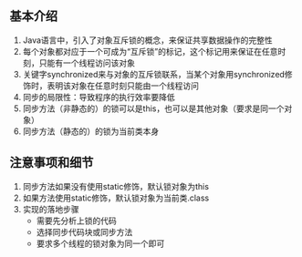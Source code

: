 ## 基本介绍

1. Java语言中，引入了对象互斥锁的概念，来保证共享数据操作的完整性
2. 每个对象都对应于一个可成为“互斥锁”的标记，这个标记用来保证在任意时刻，只能有一个线程访问该对象
3. 关键字synchronized来与对象的互斥锁联系，当某个对象用synchronized修饰时，表明该对象在任意时刻只能由一个线程访问
4. 同步的局限性：导致程序的执行效率要降低
5. 同步方法（非静态的）的锁可以是this，也可以是其他对象（要求是同一个对象）
6. 同步方法（静态的）的锁为当前类本身

## 注意事项和细节

1. 同步方法如果没有使用static修饰，默认锁对象为this
2. 如果方法使用static修饰，默认锁对象为当前类.class
3. 实现的落地步骤
   - 需要先分析上锁的代码
   - 选择同步代码块或同步方法
   - 要求多个线程的锁对象为同一个即可